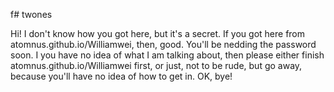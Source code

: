 f# twones
<p>Hi! I don't know how you got here, but it's a secret. If you got here from atomnus.github.io/Williamwei, then, good. You'll be nedding the password soon. I you have no idea of what I am talking about, then please either finish atomnus.github.io/Williamwei first, or just, not to be rude, but go away, because you'll have no idea of how to get in. OK, bye!</p>
